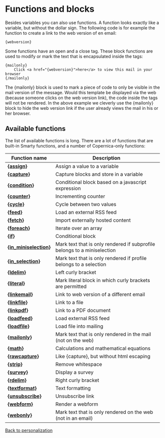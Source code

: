 # Functions and blocks

Besides variables you can also use functions. A function looks exactly like
a variable, but without the dollar sign. The following code is for example
the function to create a link to the web version of en email:

    {webversion}

Some functions have an open and a close tag. These block functions are used
to modify or mark the text that is encapsulated inside the tags:

    {mailonly}
        Click <a href="{webversion}">here</a> to view this mail in your browser
    {/mailonly}

The {mailonly} block is used to mark a piece of code to only be visible in 
the mail version of the message. Would this template be displayed via the
web (because someone clicks on the web version link), the code inside the 
tags will not be rendered. In the above example we cleverly use the {mailonly}
block to hide the web version link if the user already views the mail in his
or her browser.
    
## Available functions

The list of available functions is long. There are a lot of functions that 
are built-in Smarty functions, and a number of Copernica-only functions:
                                                                                                                                                    
| Function name                                                          | Description                                                              |
|------------------------------------------------------------------------|--------------------------------------------------------------------------|
| **[{assign}](./personalization-functions-assign)**                     | Assign a value to a variable                                             |
| **[{capture}](./personalization-functions-capture)**                   | Capture blocks and store in a variable                                   |
| **[{condition}](./personalization-functions-condition)**               | Conditional block based on a javascript expression                       |
| **[{counter}](./personalization-functions-counter)**                   | Incrementing counter                                                     |
| **[{cycle}](./personalization-functions-cycle)**                       | Cycle between two values                                                 |
| **[{feed}](./personalization-functions-feed)**                         | Load an external RSS feed                                                |
| **[{fetch}](./personalization-functions-fetch)**                       | Import externally hosted content                                         |
| **[{foreach}](./personalization-functions-foreach)**                   | Iterate over an array                                                    |
| **[{if}](./personalization-functions-if)**                             | Conditional block                                                        |
| **[{in_miniselection}](./personalization-functions-in_miniselection)** | Mark text that is only rendered if subprofile belongs to a miniselection |
| **[{in_selection}](./personalization-functions-in_selection)**         | Mark text that is only rendered if profile belongs to a selection        |
| **[{ldelim}](./personalization-functions-ldelim)**                     | Left curly bracket                                                       |
| **[{literal}](./personalization-functions-literal)**                   | Mark literal block in which curly brackets are permitted                 |
| **[{linkemail}](./personalization-functions-linkemail)**               | Link to web version of a different email                                 |
| **[{linkfile}](./personalization-functions-linkfile)**                 | Link to a file                                                           |
| **[{linkpdf}](./personalization-functions-linkpdf)**                   | Link to a PDF document                                                   |
| **[{loadfeed}](./personalization-functions-loadfeed)**                 | Load external RSS feed                                                   |
| **[{loadfile}](./personalization-functions-loadfile)**                 | Load file into mailing                                                   |
| **[{mailonly}](./personalization-functions-mailonly)**                 | Mark text that is only rendered in the mail (not on the web)             |
| **[{math}](./personalization-functions-math)**                         | Calculations and mathematical equations                                  |
| **[{rawcapture}](./personalization-functions-rawcapture)**             | Like {capture}, but without html escaping                                |
| **[{strip}](./personalization-functions-strip)**                       | Remove whitespace                                                        |
| **[{survey}](./personalization-functions-survey)**                     | Display a survey                                                         |
| **[{rdelim}](./personalization-functions-rdelim)**                     | Right curly bracket                                                      |
| **[{textformat}](./personalization-functions-textformat)**             | Text formatting                                                          |
| **[{unsubscribe}](./personalization-functions-unsubscribe)**           | Unsubscribe link                                                         |
| **[{webform}](./personalization-functions-webform)**                   | Render a webform                                                         |
| **[{webonly}](./personalization-functions-webonly)**                   | Mark text that is only rendered on the web (not in an email)             |

[Back to personalization](./personalization)
